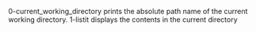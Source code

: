 0-current_working_directory prints the absolute path name of the current working directory.
1-listit displays the contents in the current directory

